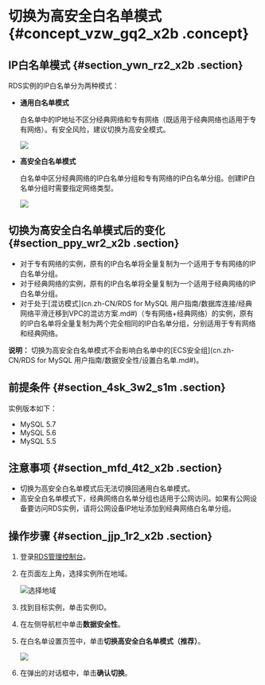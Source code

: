 # 切换为高安全白名单模式 {#concept_vzw_gq2_x2b .concept}

## IP白名单模式 {#section_ywn_rz2_x2b .section}

RDS实例的IP白名单分为两种模式：

-   **通用白名单模式** 

    白名单中的IP地址不区分经典网络和专有网络（既适用于经典网络也适用于专有网络）。有安全风险，建议切换为高安全模式。

    ![](http://static-aliyun-doc.oss-cn-hangzhou.aliyuncs.com/assets/img/18575/156274725112628_zh-CN.png)

-   **高安全白名单模式** 

    白名单中区分经典网络的IP白名单分组和专有网络的IP白名单分组。创建IP白名单分组时需要指定网络类型。

    ![](http://static-aliyun-doc.oss-cn-hangzhou.aliyuncs.com/assets/img/18575/156274725212629_zh-CN.png)


## 切换为高安全白名单模式后的变化 {#section_ppy_wr2_x2b .section}

-   对于专有网络的实例，原有的IP白名单将全量复制为一个适用于专有网络的IP白名单分组。
-   对于经典网络的实例，原有的IP白名单将全量复制为一个适用于经典网络的IP白名单分组。
-   对于处于[混访模式](cn.zh-CN/RDS for MySQL 用户指南/数据库连接/经典网络平滑迁移到VPC的混访方案.md#)（专有网络+经典网络）的实例，原有的IP白名单将全量复制为两个完全相同的IP白名单分组，分别适用于专有网络和经典网络。

**说明：** 切换为高安全白名单模式不会影响白名单中的[ECS安全组](cn.zh-CN/RDS for MySQL 用户指南/数据安全性/设置白名单.md#)。

## 前提条件 {#section_4sk_3w2_s1m .section}

实例版本如下：

-   MySQL 5.7
-   MySQL 5.6
-   MySQL 5.5

## 注意事项 {#section_mfd_4t2_x2b .section}

-   切换为高安全白名单模式后无法切换回通用白名单模式。
-   高安全白名单模式下，经典网络白名单分组也适用于公网访问。如果有公网设备要访问RDS实例，请将公网设备IP地址添加到经典网络白名单分组。

## 操作步骤 {#section_jjp_1r2_x2b .section}

1.  登录[RDS管理控制台](https://rds.console.aliyun.com/)。
2.  在页面左上角，选择实例所在地域。

    ![选择地域](http://static-aliyun-doc.oss-cn-hangzhou.aliyuncs.com/assets/img/7814/156274725236543_zh-CN.png)

3.  找到目标实例，单击实例ID。
4.  在左侧导航栏中单击**数据安全性**。
5.  在白名单设置页签中，单击**切换高安全白名单模式（推荐）**。

    ![](http://static-aliyun-doc.oss-cn-hangzhou.aliyuncs.com/assets/img/18575/156274725210072_zh-CN.png)

6.  在弹出的对话框中，单击**确认切换**。

